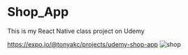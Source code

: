 # Shop_App
This is my React Native class project on Udemy

https://expo.io/@tonyakc/projects/udemy-shop-app
![shop](https://user-images.githubusercontent.com/60160669/111041195-08515300-83ec-11eb-99b2-30ce28dacae9.gif)
